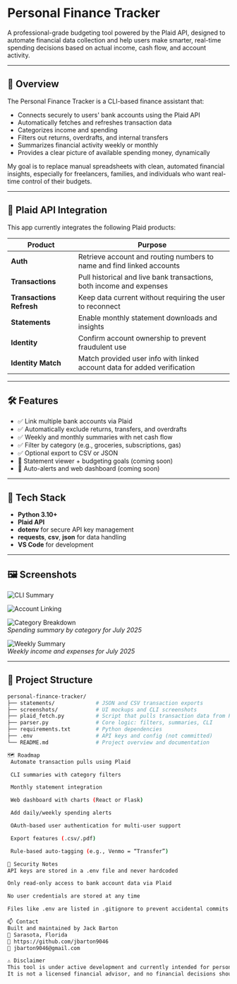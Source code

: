 # Personal Finance Tracker

A professional-grade budgeting tool powered by the Plaid API, designed to automate financial data collection and help users make smarter, real-time spending decisions based on actual income, cash flow, and account activity.

---

## 💼 Overview

The Personal Finance Tracker is a CLI-based finance assistant that:

- Connects securely to users' bank accounts using the Plaid API
- Automatically fetches and refreshes transaction data
- Categorizes income and spending
- Filters out returns, overdrafts, and internal transfers
- Summarizes financial activity weekly or monthly
- Provides a clear picture of available spending money, dynamically

My goal is to replace manual spreadsheets with clean, automated financial insights, especially for freelancers, families, and individuals who want real-time control of their budgets.

---

## 🔗 Plaid API Integration

This app currently integrates the following Plaid products:

| Product                  | Purpose                                                                 |
|--------------------------|-------------------------------------------------------------------------|
| **Auth**                 | Retrieve account and routing numbers to name and find linked accounts   |
| **Transactions**         | Pull historical and live bank transactions, both income and expenses    |
| **Transactions Refresh** | Keep data current without requiring the user to reconnect               |
| **Statements**           | Enable monthly statement downloads and insights                         |
| **Identity**             | Confirm account ownership to prevent fraudulent use                     |
| **Identity Match**       | Match provided user info with linked account data for added verification|

---

## 🛠 Features

- ✅ Link multiple bank accounts via Plaid
- ✅ Automatically exclude returns, transfers, and overdrafts
- ✅ Weekly and monthly summaries with net cash flow
- ✅ Filter by category (e.g., groceries, subscriptions, gas)
- ✅ Optional export to CSV or JSON
- 🚧 Statement viewer + budgeting goals (coming soon)
- 🚧 Auto-alerts and web dashboard (coming soon)

---

## 🔧 Tech Stack

- **Python 3.10+**
- **Plaid API**
- **dotenv** for secure API key management
- **requests**, **csv**, **json** for data handling
- **VS Code** for development

---

## 🖼️ Screenshots

![CLI Summary](screenshots/summary_view.png)

![Account Linking](screenshots/link_account.png)

![Category Breakdown](screenshots/category_breakdown.png)  
*Spending summary by category for July 2025*


![Weekly Summary](screenshots/weekly_summary.png)  
*Weekly income and expenses for July 2025*



---

## 📁 Project Structure

```bash
personal-finance-tracker/
├── statements/             # JSON and CSV transaction exports
├── screenshots/            # UI mockups and CLI screenshots
├── plaid_fetch.py          # Script that pulls transaction data from Plaid API
├── parser.py               # Core logic: filters, summaries, CLI
├── requirements.txt        # Python dependencies
├── .env                    # API keys and config (not committed)
└── README.md               # Project overview and documentation

🗺 Roadmap
 Automate transaction pulls using Plaid

 CLI summaries with category filters

 Monthly statement integration

 Web dashboard with charts (React or Flask)

 Add daily/weekly spending alerts

 OAuth-based user authentication for multi-user support

 Export features (.csv/.pdf)

 Rule-based auto-tagging (e.g., Venmo = “Transfer”)

🔐 Security Notes
API keys are stored in a .env file and never hardcoded

Only read-only access to bank account data via Plaid

No user credentials are stored at any time

Files like .env are listed in .gitignore to prevent accidental commits

📫 Contact
Built and maintained by Jack Barton
📍 Sarasota, Florida
🔗 https://github.com/jbarton9046
📧 jbarton9046@gmail.com

⚠️ Disclaimer
This tool is under active development and currently intended for personal and educational use only.
It is not a licensed financial advisor, and no financial decisions should be made solely based on its outputs.

